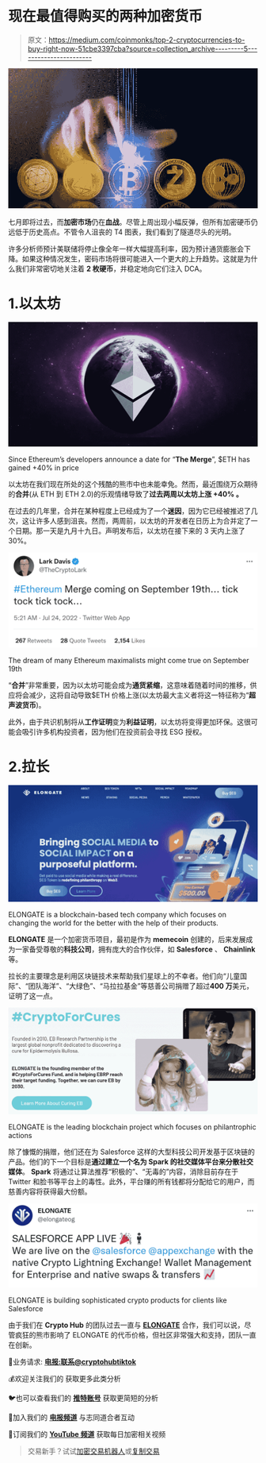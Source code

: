 # 现在最值得购买的两种加密货币

> 原文：<https://medium.com/coinmonks/top-2-cryptocurrencies-to-buy-right-now-51cbe3397cba?source=collection_archive---------5----------------------->

![](img/ba09763441f39a5311d8b505a9a0dcb5.png)

七月即将过去，而**加密市场**仍在**血战**。尽管上周出现小幅反弹，但所有加密硬币仍远低于历史高点。不管令人沮丧的 T4 图表，我们看到了隧道尽头的光明。

许多分析师预计美联储将停止像全年一样大幅提高利率，因为预计通货膨胀会下降。如果这种情况发生，密码市场将很可能进入一个更大的上升趋势。这就是为什么我们非常密切地关注着 **2 枚硬币**，并稳定地向它们注入 DCA。

# 1.以太坊

![](img/4d4f9b38e9c4d7f007f7bfe6f7be5f9e.png)

Since Ethereum’s developers announce a date for “**The Merge**”, $ETH has gained +40% in price

以太坊在我们现在所处的这个残酷的熊市中也未能幸免。然而，最近围绕万众期待的**合并**(从 ETH 到 ETH 2.0)的乐观情绪导致了**过去两周以太坊上涨 **+40%** 。**

在过去的几年里，合并在某种程度上已经成为了一个**迷因**，因为它已经被推迟了几次，这让许多人感到沮丧。然而，两周前，以太坊的开发者在日历上为合并定了一个日期。那一天是九月十九日。声明发布后，以太坊在接下来的 3 天内上涨了 30%。

![](img/c9e3da7959186f2760d7db804e84f419.png)

The dream of many Ethereum maximalists might come true on September 19th

“**合并**”非常重要，因为以太坊可能会成为**通货紧缩**，这意味着随着时间的推移，供应将会减少，这将自动导致$ETH 价格上涨(以太坊最大主义者将这一特征称为“**超声波货币**)。

此外，由于共识机制将从**工作证明**变为**利益证明**，以太坊将变得更加环保。这很可能会吸引许多机构投资者，因为他们在投资前会寻找 ESG 授权。

# 2.拉长

![](img/bffc90c0e17836135fca6d92ffea891b.png)

ELONGATE is a blockchain-based tech company which focuses on changing the world for the better with the help of their products.

**ELONGATE** 是一个加密货币项目，最初是作为 **memecoin** 创建的，后来发展成为一家备受尊敬的**科技公司**，拥有庞大的合作伙伴，如 **Salesforce** 、 **Chainlink** 等。

拉长的主要理念是利用区块链技术来帮助我们星球上的不幸者。他们向“儿童国际”、“团队海洋”、“大绿色”、“马拉拉基金”等慈善公司捐赠了超过**400 万**美元，证明了这一点。

![](img/7b5f07350e6f738c73d4cacff7fa509b.png)

ELONGATE is the leading blockchain project which focuses on philantrophic actions

除了慷慨的捐赠，他们还在为 Salesforce 这样的大型科技公司开发基于区块链的产品。他们的下一个目标是**通过建立一个名为 **Spark** 的社交媒体平台来分散社交媒体**。 **Spark** 将通过让算法推荐“积极的”、“无毒的”内容，消除目前存在于 Twitter 和脸书等平台上的毒性。此外，平台赚的所有钱都将分配给它的用户，而慈善内容将获得最大份额。

![](img/5dba278998e8d94de7a5c65897c1e2a8.png)

ELONGATE is building sophisticated crypto products for clients like Salesforce

由于我们在 **Crypto Hub** 的团队过去一直与 [**ELONGATE**](https://www.elongate.cc/) 合作，我们可以说，尽管疯狂的熊市影响了 ELONGATE 的代币价格，但社区非常强大和支持，团队一直在创新。

👋业务请求: [**电报:联系@cryptohubtiktok**](https://t.me/cryptohubtiktok)

💰欢迎关注我们的 获取更多此类分析

🐦也可以查看我们的 [**推特账号**](https://twitter.com/CryptoHub210?s=20&t=ts3bUBYtX7g0s5_ClYnL_A) 获取更简短的分析

🤑加入我们的 [**电报频道**](https://t.me/officialcryptohub) 与志同道合者互动

🌟订阅我们的 [**YouTube 频道**](https://www.youtube.com/channel/UCprIoxgUXQ0OwXUEBnstpkQ) 获取每日加密相关视频

> 交易新手？试试[加密交易机器人](/coinmonks/crypto-trading-bot-c2ffce8acb2a)或[复制交易](/coinmonks/top-10-crypto-copy-trading-platforms-for-beginners-d0c37c7d698c)